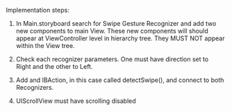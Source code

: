 
Implementation steps:

1.	In Main.storyboard search for Swipe Gesture Recognizer and add two new components to main View.
	These new components will should appear at ViewController level in hierarchy tree. They MUST NOT appear within the View tree.

2. Check each recognizer parameters. One must have direction set to Right and the other to Left.

3. Add and IBAction, in this case called detectSwipe(), and connect to both Recognizers.

4. UIScrollView must have scrolling disabled

